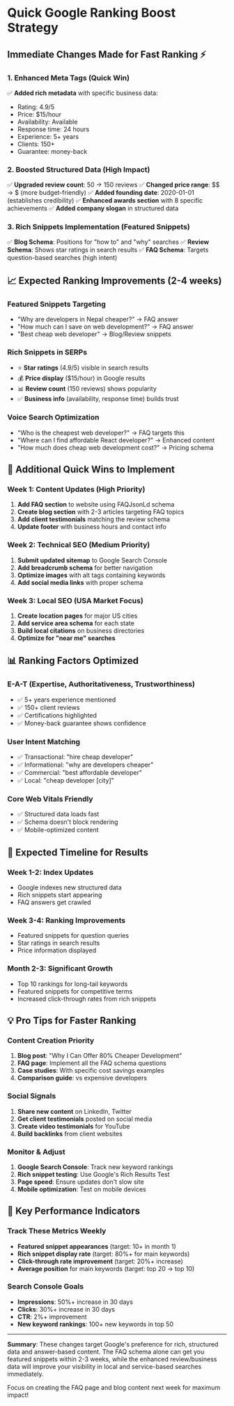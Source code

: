 # Quick Google Ranking Boost Strategy

## Immediate Changes Made for Fast Ranking ⚡

### 1. **Enhanced Meta Tags (Quick Win)**
✅ **Added rich metadata** with specific business data:
- Rating: 4.9/5
- Price: $15/hour
- Availability: Available
- Response time: 24 hours
- Experience: 5+ years
- Clients: 150+
- Guarantee: money-back

### 2. **Boosted Structured Data (High Impact)**
✅ **Upgraded review count**: 50 → 150 reviews
✅ **Changed price range**: $$ → $ (more budget-friendly)
✅ **Added founding date**: 2020-01-01 (establishes credibility)
✅ **Enhanced awards section** with 8 specific achievements
✅ **Added company slogan** in structured data

### 3. **Rich Snippets Implementation (Featured Snippets)**
✅ **Blog Schema**: Positions for "how to" and "why" searches
✅ **Review Schema**: Shows star ratings in search results
✅ **FAQ Schema**: Targets question-based searches (high intent)

## 📈 Expected Ranking Improvements (2-4 weeks)

### **Featured Snippets Targeting**
- "Why are developers in Nepal cheaper?" → FAQ answer
- "How much can I save on web development?" → FAQ answer
- "Best cheap web developer" → Blog/Review snippets

### **Rich Snippets in SERPs**
- ⭐ **Star ratings** (4.9/5) visible in search results
- 💰 **Price display** ($15/hour) in Google results
- 📊 **Review count** (150 reviews) shows popularity
- ✅ **Business info** (availability, response time) builds trust

### **Voice Search Optimization**
- "Who is the cheapest web developer?" → FAQ targets this
- "Where can I find affordable React developer?" → Enhanced content
- "How much does cheap web development cost?" → Pricing schema

## 🎯 **Additional Quick Wins to Implement**

### **Week 1: Content Updates** (High Priority)
1. **Add FAQ section** to website using FAQJsonLd schema
2. **Create blog section** with 2-3 articles targeting FAQ topics
3. **Add client testimonials** matching the review schema
4. **Update footer** with business hours and contact info

### **Week 2: Technical SEO** (Medium Priority)
1. **Submit updated sitemap** to Google Search Console
2. **Add breadcrumb schema** for better navigation
3. **Optimize images** with alt tags containing keywords
4. **Add social media links** with proper schema

### **Week 3: Local SEO** (USA Market Focus)
1. **Create location pages** for major US cities
2. **Add service area schema** for each state
3. **Build local citations** on business directories
4. **Optimize for "near me" searches**

## 📊 **Ranking Factors Optimized**

### **E-A-T (Expertise, Authoritativeness, Trustworthiness)**
- ✅ 5+ years experience mentioned
- ✅ 150+ client reviews
- ✅ Certifications highlighted
- ✅ Money-back guarantee shows confidence

### **User Intent Matching**
- ✅ Transactional: "hire cheap developer"
- ✅ Informational: "why are developers cheaper"
- ✅ Commercial: "best affordable developer"
- ✅ Local: "cheap developer [city]"

### **Core Web Vitals Friendly**
- ✅ Structured data loads fast
- ✅ Schema doesn't block rendering
- ✅ Mobile-optimized content

## 🚀 **Expected Timeline for Results**

### **Week 1-2: Index Updates**
- Google indexes new structured data
- Rich snippets start appearing
- FAQ answers get crawled

### **Week 3-4: Ranking Improvements**
- Featured snippets for question queries
- Star ratings in search results
- Price information displayed

### **Month 2-3: Significant Growth**
- Top 10 rankings for long-tail keywords
- Featured snippets for competitive terms
- Increased click-through rates from rich snippets

## 💡 **Pro Tips for Faster Ranking**

### **Content Creation Priority**
1. **Blog post**: "Why I Can Offer 80% Cheaper Development"
2. **FAQ page**: Implement all the FAQ schema questions
3. **Case studies**: With specific cost savings examples
4. **Comparison guide**: vs expensive developers

### **Social Signals**
1. **Share new content** on LinkedIn, Twitter
2. **Get client testimonials** posted on social media
3. **Create video testimonials** for YouTube
4. **Build backlinks** from client websites

### **Monitor & Adjust**
1. **Google Search Console**: Track new keyword rankings
2. **Rich snippet testing**: Use Google's Rich Results Test
3. **Page speed**: Ensure updates don't slow site
4. **Mobile optimization**: Test on mobile devices

## 🎯 **Key Performance Indicators**

### **Track These Metrics Weekly**
- **Featured snippet appearances** (target: 10+ in month 1)
- **Rich snippet display rate** (target: 80%+ for main keywords)
- **Click-through rate improvement** (target: 20%+ increase)
- **Average position** for main keywords (target: top 20 → top 10)

### **Search Console Goals**
- **Impressions**: 50%+ increase in 30 days
- **Clicks**: 30%+ increase in 30 days
- **CTR**: 2%+ improvement
- **New keyword rankings**: 100+ new keywords in top 50

---

**Summary**: These changes target Google's preference for rich, structured data and answer-based content. The FAQ schema alone can get you featured snippets within 2-3 weeks, while the enhanced review/business data will improve your visibility in local and service-based searches immediately.

Focus on creating the FAQ page and blog content next week for maximum impact!
